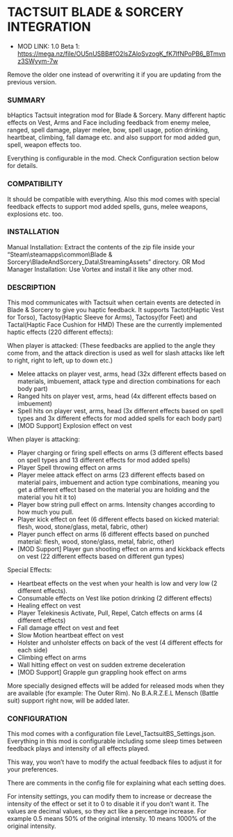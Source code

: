 # TACTSUIT BLADE & SORCERY INTEGRATION


* MOD LINK: 1.0 Beta 1: https://mega.nz/file/OU5nUSBB#fO2lsZAloSvzogK_fK7lfNPoPB6_BTmvnz3SWyym-7w

Remove the older one instead of overwriting it if you are updating from the previous version.

### SUMMARY
bHaptics Tactsuit integration mod for Blade & Sorcery. Many different haptic effects on Vest, Arms and Face including feedback from enemy melee, ranged, spell damage, player melee, bow, spell usage, potion drinking, heartbeat, climbing, fall damage etc. and also support for mod added gun, spell, weapon effects too.

Everything is configurable in the mod. Check Configuration section below for details.

### COMPATIBILITY
It should be compatible with everything. Also this mod comes with special feedback effects to support mod added spells, guns, melee weapons, explosions etc. too. 

### INSTALLATION
Manual Installation: Extract the contents of the zip file inside your “Steam\steamapps\common\Blade & Sorcery\BladeAndSorcery_Data\StreamingAssets” directory.
OR
Mod Manager Installation: Use Vortex and install it like any other mod. 

### DESCRIPTION
This mod communicates with Tactsuit when certain events are detected in Blade & Sorcery to give you haptic feedback. It supports Tactot(Haptic Vest for Torso), Tactosy(Haptic Sleeve for Arms), Tactosy(for Feet) and Tactal(Haptic Face Cushion for HMD)
These are the currently implemented haptic effects (220 different effects):

When player is attacked: (These feedbacks are applied to the angle they come from, and the attack direction is used as well for slash attacks like left to right, right to left, up to down etc.)
- Melee attacks on player vest, arms, head (32x different effects based on materials, imbuement, attack type and direction combinations for each body part)
- Ranged hits on player vest, arms, head (4x different effects based on imbuement)
- Spell hits on player vest, arms, head (3x different effects based on spell types and 3x different effects for mod added spells for each body part)
- [MOD Support] Explosion effect on vest

When player is attacking: 
- Player charging or firing spell effects on arms (3 different effects based on spell types and 13 different effects for mod added spells)
- Player Spell throwing effect on arms
- Player melee attack effect on arms (23 different effects based on material pairs, imbuement and action type combinations, meaning you get a different effect based on the material you are holding and the material you hit it to)
- Player bow string pull effect on arms. Intensity changes according to how much you pull.
- Player kick effect on feet (6 different effects based on kicked material: flesh, wood, stone/glass, metal, fabric, other)
- Player punch effect on arms (6 different effects based on punched material: flesh, wood, stone/glass, metal, fabric, other)
- [MOD Support] Player gun shooting effect on arms and kickback effects on vest (22 different effects based on different gun types)

Special Effects:
- Heartbeat effects on the vest when your health is low and very low (2 different effects).
- Consumable effects on Vest like potion drinking (2 different effects) 
- Healing effect on vest
- Player Telekinesis Activate, Pull, Repel, Catch effects on arms (4 different effects)
- Fall damage effect on vest and feet
- Slow Motion heartbeat effect on vest
- Holster and unholster effects on back of the vest (4 different effects for each side)
- Climbing effect on arms
- Wall hitting effect on vest on sudden extreme deceleration
- [MOD Support] Grapple gun grappling hook effect on arms


More specially designed effects will be added for released mods when they are available (for example: The Outer Rim). No B.A.R.Z.E.L Mensch (Battle suit) support right now, will be added later.

### CONFIGURATION
This mod comes with a configuration file Level_TactsuitBS_Settings.json. Everything in this mod is configurable including some sleep times between feedback plays and intensity of all effects played. 

This way, you won’t have to modify the actual feedback files to adjust it for your preferences.

There are comments in the config file for explaining what each setting does.

For intensity settings, you can modify them to increase or decrease the intensity of the effect or set it to 0 to disable it if you don’t want it. The values are decimal values, so they act like a percentage increase. For example 0.5 means 50% of the original intensity. 10 means 1000% of the original intensity.




